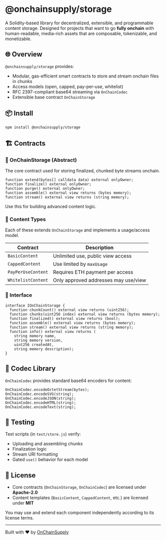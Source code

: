 # @onchainsupply/storage

A Solidity-based library for decentralized, extensible, and programmable content storage. Designed for projects that want to go **fully onchain** with human-readable, media-rich assets that are composable, tokenizable, and monetizable.

## 🌐 Overview

`@onchainsupply/storage` provides:

- Modular, gas-efficient smart contracts to store and stream onchain files in chunks
- Access models (open, capped, pay-per-use, whitelist)
- RFC 2397-compliant base64 streaming via `OnChainCodec`
- Extensible base contract `OnChainStorage`

## 📦 Install

```bash
npm install @onchainsupply/storage
```

## 🏗 Contracts

### 🔹 OnChainStorage (Abstract)

The core contract used for storing finalized, chunked byte streams onchain.

```solidity
function extend(bytes[] calldata data) external onlyOwner;
function finalize() external onlyOwner;
function purge() external onlyOwner;
function assemble() external view returns (bytes memory);
function stream() external view returns (string memory);
```

Use this for building advanced content logic.

### 🔸 Content Types

Each of these extends `OnChainStorage` and implements a usage/access model.

| Contract           | Description                          |
| ------------------ | ------------------------------------ |
| `BasicContent`     | Unlimited use, public view access    |
| `CappedContent`    | Use limited by `maxUsage`            |
| `PayPerUseContent` | Requires ETH payment per access      |
| `WhitelistContent` | Only approved addresses may use/view |

### 🔸 Interface

```solidity
interface IOnChainStorage {
  function chunkCount() external view returns (uint256);
  function chunks(uint256 index) external view returns (bytes memory);
  function finalized() external view returns (bool);
  function assemble() external view returns (bytes memory);
  function stream() external view returns (string memory);
  function info() external view returns (
    string memory name,
    string memory version,
    uint256 createdAt,
    string memory description);
}
```

## 🧰 Codec Library

`OnChainCodec` provides standard base64 encoders for content:

```solidity
OnChainCodec.encodeOctetStream(bytes);
OnChainCodec.encodeSVG(string);
OnChainCodec.encodeJSON(string);
OnChainCodec.encodeHTML(string);
OnChainCodec.encodeText(string);
```

## 🧪 Testing

Test scripts (in `test/store.js`) verify:

- Uploading and assembling chunks
- Finalization logic
- Stream URI formatting
- Gated `use()` behavior for each model

## 📄 License

- Core contracts (`OnChainStorage`, `OnChainCodec`) are licensed under **Apache-2.0**
- Content templates (`BasicContent`, `CappedContent`, etc.) are licensed under **MIT**

You may use and extend each component independently according to its license terms.

---

Built with ❤️ by [OnChainSupply](https://onchainsupply.net)
